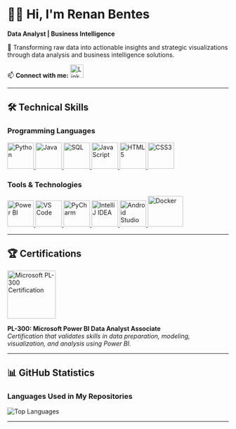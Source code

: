 # 👋🏽 Hi, I'm Renan Bentes

**Data Analyst | Business Intelligence**

🔭 Transforming raw data into actionable insights and strategic visualizations through data analysis and business intelligence solutions.

📫 **Connect with me:**
<a href="https://www.linkedin.com/in/renan-bentes731/" target="_blank" rel="noreferrer">
  <img title="LinkedIn Profile" src="https://cdn.jsdelivr.net/gh/devicons/devicon/icons/linkedin/linkedin-original.svg" width="30" height="30" alt="LinkedIn">
</a>

---

## 🛠️ Technical Skills

### Programming Languages
<p align="left">

  <a href="https://www.python.org" target="_blank" rel="noreferrer">
    <img title="Python" src="https://cdn.jsdelivr.net/gh/devicons/devicon/icons/python/python-original.svg" width="60" height="60" alt="Python"/>
  </a>
  
  <a href="https://dev.java/" target="_blank" rel="noreferrer">
    <img title="Java" src="https://cdn.jsdelivr.net/gh/devicons/devicon/icons/java/java-original.svg" width="60" height="60" alt="Java"/>
  </a>
  
  <a href="https://www.oracle.com/br/database/technologies/appdev/sql.html" target="_blank" rel="noreferrer">
  <img title="SQL" src="https://code.benco.io/icon-collection/azure-docs/sql-database.svg" width="60" height="60" alt="SQL"/>
  </a>
  
  <a href="https://www.javascript.com/" target="_blank" rel="noreferrer">
    <img title="JavaScript" src="https://cdn.jsdelivr.net/gh/devicons/devicon/icons/javascript/javascript-original.svg" width="60" height="60" alt="JavaScript"/>
  </a>

  <a href="https://html.spec.whatwg.org/" target="_blank" rel="noreferrer">
    <img title="HTML5" src="https://cdn.jsdelivr.net/gh/devicons/devicon/icons/html5/html5-original.svg" width="60" height="60" alt="HTML5"/>
  </a>
  
  <a href="https://www.w3.org/Style/CSS/Overview.en.html" target="_blank" rel="noreferrer">
    <img title="CSS3" src="https://cdn.jsdelivr.net/gh/devicons/devicon/icons/css3/css3-original.svg" width="60" height="60" alt="CSS3"/>
  </a>
</p>

### Tools & Technologies
<p align="left">
  <a href="https://powerbi.microsoft.com/pt-br/" target="_blank" rel="noreferrer">
    <img title="Power BI" src="https://cdn-dynmedia-1.microsoft.com/is/image/microsoftcorp/PowerBI_17x17?resMode=sharp2&op_usm=1.5,0.65,15,0&wid=96&hei=96&qlt=100&fmt=png-alpha&fit=constrain" width="60" height="60" alt="Power BI"/>
  </a>
  
  <a href="https://code.visualstudio.com/" target="_blank" rel="noreferrer">
    <img title="VS Code" src="https://cdn.jsdelivr.net/gh/devicons/devicon/icons/vscode/vscode-original.svg" width="60" height="60" alt="VS Code"/>
  </a>
  
  <a href="https://www.jetbrains.com/pycharm/" target="_blank" rel="noreferrer">
    <img title="PyCharm" src="https://cdn.jsdelivr.net/gh/devicons/devicon/icons/pycharm/pycharm-original.svg" width="60" height="60" alt="PyCharm"/>
  </a>
  
  <a href="https://www.jetbrains.com/idea/" target="_blank" rel="noreferrer">
    <img title="IntelliJ IDEA" src="https://upload.wikimedia.org/wikipedia/commons/9/9c/IntelliJ_IDEA_Icon.svg" width="60" height="60" alt="IntelliJ IDEA"/>
  </a>

  <a href="https://developer.android.com/studio" target="_blank" rel="noreferrer">
  <img title="Android Studio" src="https://cdn.jsdelivr.net/gh/devicons/devicon/icons/androidstudio/androidstudio-original.svg" width="60" height="60" alt="Android Studio"/>
    
  <a href="https://www.docker.com/" target="_blank" rel="noreferrer">
    <img title="Docker" src="https://cdn.jsdelivr.net/gh/devicons/devicon/icons/docker/docker-original.svg" width="80" height="70" alt="Docker"/>
  </a>
  

  </a>
</p>

---

## 🏆 Certifications

<div align="left">
  <a href="https://learn.microsoft.com/api/credentials/share/pt-br/RenanBentesdeOliveira-8235/770D811EDB5C9FE0?sharingId" target="_blank" rel="noreferrer">
    <img title="Microsoft Certification: PL-300" src="https://img-c.udemycdn.com/open-badges/v2/badge-class/1187084601/image8785156127069470121.png" width="110" height="110" alt="Microsoft PL-300 Certification"/>
  </a>
</div>

**PL-300: Microsoft Power BI Data Analyst Associate**  
*Certification that validates skills in data preparation, modeling, visualization, and analysis using Power BI.*

---

## 📊 GitHub Statistics

### Languages Used in My Repositories
![Top Languages](https://github-profile-summary-cards.vercel.app/api/cards/repos-per-language?username=RenanBentes&theme=dracula&hide_border=true)

---

